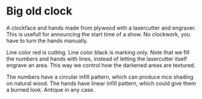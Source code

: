 # Big old clock

A clockface and hands made from plywood with a lasercutter and engraver.
This is usefull for announcing the start time of a show. 
No clockwork, you have to turn the hands manually.

Line color red is cutting. Line color black is marking only. 
Note that we fill the numbers and hands with lines, instead of letting the
lasercutter itself engrave an area. This way we control how the darkened areas
are textured.

The numbers have a circular infill pattern, which can produce nice shading on natural wood.
The hands have linear infill pattern, which could give them a burned look.
Antique in any case.

